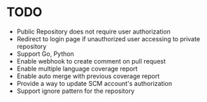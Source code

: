 # TODO

- Public Repository does not require user authorization
- Redirect to login page if unauthorized user accessing to private repository
- Support Go, Python
- Enable webhook to create comment on pull request
- Enable multiple language coverage report
- Enable auto merge with previous coverage report
- Provide a way to update SCM account's authorization
- Support ignore pattern for the repository
